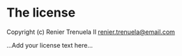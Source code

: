 # The license

Copyright (c) Renier Trenuela II <renier.trenuela@email.com>

...Add your license text here...